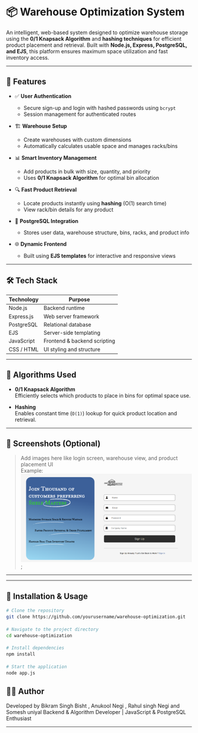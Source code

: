 

# 📦 Warehouse Optimization System

An intelligent, web-based system designed to optimize warehouse storage using the **0/1 Knapsack Algorithm** and **hashing techniques** for efficient product placement and retrieval. Built with **Node.js, Express, PostgreSQL, and EJS**, this platform ensures maximum space utilization and fast inventory access.

---

## 🚀 Features

- ✅ **User Authentication**
  - Secure sign-up and login with hashed passwords using `bcrypt`
  - Session management for authenticated routes

- 🏗️ **Warehouse Setup**
  - Create warehouses with custom dimensions
  - Automatically calculates usable space and manages racks/bins

- 📊 **Smart Inventory Management**
  - Add products in bulk with size, quantity, and priority
  - Uses **0/1 Knapsack Algorithm** for optimal bin allocation

- 🔍 **Fast Product Retrieval**
  - Locate products instantly using **hashing** (O(1) search time)
  - View rack/bin details for any product

- 💾 **PostgreSQL Integration**
  - Stores user data, warehouse structure, bins, racks, and product info

- 🌐 **Dynamic Frontend**
  - Built using **EJS templates** for interactive and responsive views

---

## 🛠️ Tech Stack

| Technology   | Purpose                      |
|--------------|------------------------------|
| Node.js      | Backend runtime              |
| Express.js   | Web server framework         |
| PostgreSQL   | Relational database          |
| EJS          | Server-side templating       |
| JavaScript   | Frontend & backend scripting |
| CSS / HTML   | UI styling and structure     |

---

## 🧠 Algorithms Used

- **0/1 Knapsack Algorithm**  
  Efficiently selects which products to place in bins for optimal space use.

- **Hashing**  
  Enables constant time (`O(1)`) lookup for quick product location and retrieval.

---

## 📸 Screenshots (Optional)
> Add images here like login screen, warehouse view, and product placement UI  
> Example:
> ![Warehouse Dashboard](./screenshots/signup.png);



---



---

## 📌 Installation & Usage

```bash
# Clone the repository
git clone https://github.com/yourusername/warehouse-optimization.git

# Navigate to the project directory
cd warehouse-optimization

# Install dependencies
npm install

# Start the application
node app.js
```

## 👨‍💻 Author
Developed by Bikram Singh Bisht , Anukool Negi , Rahul singh Negi and Somesh uniyal 
Backend & Algorithm Developer | JavaScript & PostgreSQL Enthusiast


---


